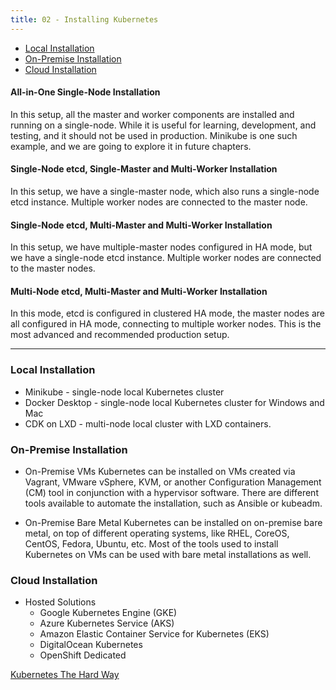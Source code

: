 ```yaml
---
title: 02 - Installing Kubernetes
---
```


- [Local Installation](#local-installation)
- [On-Premise Installation](#on-premise-installation)
- [Cloud Installation](#cloud-installation)

#### All-in-One Single-Node Installation

In this setup, all the master and worker components are installed and running on a single-node. While it is useful for learning, development, and testing, and it should not be used in production. Minikube is one such example, and we are going to explore it in future chapters.

#### Single-Node etcd, Single-Master and Multi-Worker Installation

In this setup, we have a single-master node, which also runs a single-node etcd instance. Multiple worker nodes are connected to the master node.

#### Single-Node etcd, Multi-Master and Multi-Worker Installation

In this setup, we have multiple-master nodes configured in HA mode, but we have a single-node etcd instance. Multiple worker nodes are connected to the master nodes.

#### Multi-Node etcd, Multi-Master and Multi-Worker Installation

In this mode, etcd is configured in clustered HA mode, the master nodes are all configured in HA mode, connecting to multiple worker nodes. This is the most advanced and recommended production setup.

---

### Local Installation

* Minikube - single-node local Kubernetes cluster
* Docker Desktop - single-node local Kubernetes cluster for Windows and Mac
* CDK on LXD - multi-node local cluster with LXD containers.

### On-Premise Installation

* On-Premise VMs
Kubernetes can be installed on VMs created via Vagrant, VMware vSphere, KVM, or another Configuration Management (CM) tool in conjunction with a hypervisor software. There are different tools available to automate the installation, such as Ansible or kubeadm.

* On-Premise Bare Metal
Kubernetes can be installed on on-premise bare metal, on top of different operating systems, like RHEL, CoreOS, CentOS, Fedora, Ubuntu, etc. Most of the tools used to install Kubernetes on VMs can be used with bare metal installations as well.

### Cloud Installation

* Hosted Solutions
  * Google Kubernetes Engine (GKE)
  * Azure Kubernetes Service (AKS)
  * Amazon Elastic Container Service for Kubernetes (EKS)
  * DigitalOcean Kubernetes
  * OpenShift Dedicated


[Kubernetes The Hard Way](https://github.com/kelseyhightower/kubernetes-the-hard-way)
